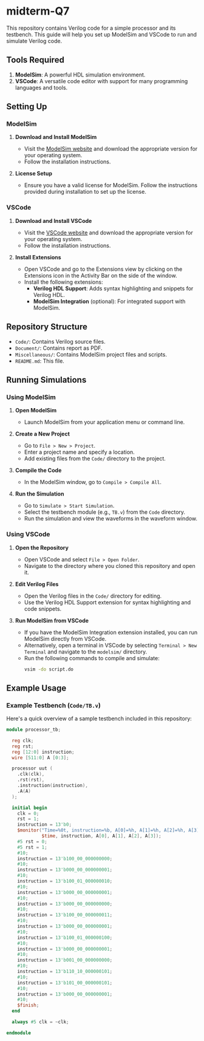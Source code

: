 # midterm-Q7

This repository contains Verilog code for a simple processor and its testbench. This guide will help you set up ModelSim and VSCode to run and simulate Verilog code.

## Tools Required

1. **ModelSim**: A powerful HDL simulation environment.
2. **VSCode**: A versatile code editor with support for many programming languages and tools.

## Setting Up

### ModelSim

1. **Download and Install ModelSim**
   - Visit the [ModelSim website](https://www.mentor.com/products/fv/modelsim) and download the appropriate version for your operating system.
   - Follow the installation instructions.

2. **License Setup**
   - Ensure you have a valid license for ModelSim. Follow the instructions provided during installation to set up the license.

### VSCode

1. **Download and Install VSCode**
   - Visit the [VSCode website](https://code.visualstudio.com/) and download the appropriate version for your operating system.
   - Follow the installation instructions.

2. **Install Extensions**
   - Open VSCode and go to the Extensions view by clicking on the Extensions icon in the Activity Bar on the side of the window.
   - Install the following extensions:
     - **Verilog HDL Support**: Adds syntax highlighting and snippets for Verilog HDL.
     - **ModelSim Integration** (optional): For integrated support with ModelSim.

## Repository Structure

- `Code/`: Contains Verilog source files.
- `Document/`: Contains report as PDF.
- `Miscellaneous/`: Contains ModelSim project files and scripts.
- `README.md`: This file.

## Running Simulations

### Using ModelSim

1. **Open ModelSim**
   - Launch ModelSim from your application menu or command line.

2. **Create a New Project**
   - Go to `File > New > Project`.
   - Enter a project name and specify a location.
   - Add existing files from the `Code/` directory to the project.

3. **Compile the Code**
   - In the ModelSim window, go to `Compile > Compile All`.

4. **Run the Simulation**
   - Go to `Simulate > Start Simulation`.
   - Select the testbench module (e.g., `TB.v`) from the `Code` directory.
   - Run the simulation and view the waveforms in the waveform window.

### Using VSCode

1. **Open the Repository**
   - Open VSCode and select `File > Open Folder`.
   - Navigate to the directory where you cloned this repository and open it.

2. **Edit Verilog Files**
   - Open the Verilog files in the `Code/` directory for editing.
   - Use the Verilog HDL Support extension for syntax highlighting and code snippets.

3. **Run ModelSim from VSCode**
   - If you have the ModelSim Integration extension installed, you can run ModelSim directly from VSCode.
   - Alternatively, open a terminal in VSCode by selecting `Terminal > New Terminal` and navigate to the `modelsim/` directory.
   - Run the following commands to compile and simulate:
     ```sh
     vsim -do script.do
     ```

## Example Usage

### Example Testbench (`Code/TB.v`)

Here's a quick overview of a sample testbench included in this repository:

```verilog
module processor_tb;

  reg clk;
  reg rst;
  reg [12:0] instruction;
  wire [511:0] A [0:3];

  processor uut (
    .clk(clk),
    .rst(rst),
    .instruction(instruction),
    .A(A)
  );

  initial begin
    clk = 0;
    rst = 1;
    instruction = 13'b0;
    $monitor("Time=%0t, instruction=%b, A[0]=%h, A[1]=%h, A[2]=%h, A[3]=%h", 
             $time, instruction, A[0], A[1], A[2], A[3]);
    #5 rst = 0;
    #5 rst = 1;
    #10;
    instruction = 13'b100_00_000000000; 
    #10;
    instruction = 13'b000_00_000000001; 
    #10;
    instruction = 13'b100_01_000000010; 
    #10;
    instruction = 13'b000_00_000000001; 
    #10;
    instruction = 13'b000_00_000000000; 
    #10;
    instruction = 13'b100_00_000000011; 
    #10;
    instruction = 13'b000_00_000000001; 
    #10;
    instruction = 13'b100_01_000000100; 
    #10;
    instruction = 13'b000_00_000000001; 
    #10;
    instruction = 13'b001_00_000000000; 
    #10;
    instruction = 13'b110_10_000000101; 
    #10;
    instruction = 13'b101_00_000000101; 
    #10;
    instruction = 13'b000_00_000000001; 
    #10;
    $finish;
  end

  always #5 clk = ~clk;

endmodule
